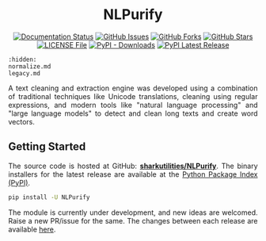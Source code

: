 <h1 align = "center">NLPurify</h1>

<div align = "center">

[![Documentation Status](https://readthedocs.org/projects/nlpurify/badge/?version=latest&style=plastic)](https://nlpurify.readthedocs.io/en/latest/?badge=latest)
[![GitHub Issues](https://img.shields.io/github/issues/sharkutilities/NLPurify?style=plastic)](https://github.com/sharkutilities/NLPurify/issues)
[![GitHub Forks](https://img.shields.io/github/forks/sharkutilities/NLPurify?style=plastic)](https://github.com/sharkutilities/NLPurify/network)
[![GitHub Stars](https://img.shields.io/github/stars/sharkutilities/NLPurify?style=plastic)](https://github.com/sharkutilities/NLPurify/stargazers)
[![LICENSE File](https://img.shields.io/github/license/sharkutilities/NLPurify?style=plastic)](https://github.com/sharkutilities/NLPurify/blob/master/LICENSE)
[![PyPI - Downloads](https://img.shields.io/pypi/dm/NLPurify?style=plastic)](https://pypistats.org/packages/pandas-wizard)
[![PyPI Latest Release](https://img.shields.io/pypi/v/NLPurify.svg?style=plastic)](https://pypi.org/project/NLPurify/)

</div>

```{toctree}
:hidden:
normalize.md
legacy.md
```

<div align = "justify">

A text cleaning and extraction engine was developed using a combination of traditional techniques like Unicode translations,
cleaning using regular expressions, and modern tools like "natural language processing" and "large language models" to
detect and clean long texts and create word vectors.

## Getting Started

The source code is hosted at GitHub: [**sharkutilities/NLPurify**](https://github.com/sharkutilities/NLPurify).
The binary installers for the latest release are available at the [Python Package Index (PyPI)](https://pypi.org/project/NLPurify/).

```bash
pip install -U NLPurify
```

The module is currently under development, and new ideas are welcomed. Raise a new PR/issue for the same.
The changes between each release are available [here](https://github.com/sharkutilities/NLPurify/blob/master/CHANGELOG.md).

</div>
